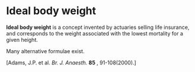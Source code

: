# Ideal body weight

**Ideal body weight** is a concept invented by actuaries selling life
insurance, and corresponds to the weight associated with the lowest
mortality for a given height.

Many alternative formulae exist.

\[Adams, J.P. et al. *Br. J. Anaesth.* **85** , 91-108(2000).\]
